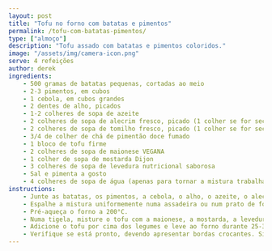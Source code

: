 ```yaml
---
layout: post
title: "Tofu no forno com batatas e pimentos"
permalink: /tofu-com-batatas-pimentos/
type: ["almoço"]
description: "Tofu assado com batatas e pimentos coloridos."
image: "/assets/img/camera-icon.png"
serve: 4 refeições
author: derek
ingredients:
    - 500 gramas de batatas pequenas, cortadas ao meio
    - 2-3 pimentos, em cubos
    - 1 cebola, em cubos grandes
    - 2 dentes de alho, picados
    - 1-2 colheres de sopa de azeite
    - 2 colheres de sopa de alecrim fresco, picado (1 colher se for seco)
    - 2 colheres de sopa de tomilho fresco, picado (1 colher se for seco)
    - 3/4 de colher de chá de pimentão doce fumado
    - 1 bloco de tofu firme
    - 2 colheres de sopa de maionese VEGANA
    - 1 colher de sopa de mostarda Dijon
    - 3 colheres de sopa de levedura nutricional saborosa
    - Sal e pimenta a gosto
    - 4 colheres de sopa de água (apenas para tornar a mistura trabalhável)
instructions:
    - Junte as batatas, os pimentos, a cebola, o alho, o azeite, o alecrim, o tomilho e o pimentão doce fumado numa tigela grande e misture bem.
    - Espalhe a mistura uniformemente numa assadeira ou num prato de forno. 
    - Pré-aqueça o forno a 200°C.
    - Numa tigela, misture o tofu com a maionese, a mostarda, a levedura nutricional, sal, pimenta e a água até obter uma mistura homogénea.
    - Adicione o tofu por cima dos legumes e leve ao forno durante 25-30 minutos, a 200°C. 
    - Verifique se está pronto, devendo apresentar bordas crocantes. Sirva inteiro, em fatias ou mexido, conforme preferir. Se desejar, asse por mais 10-15 minutos antes de servir.
---
```

